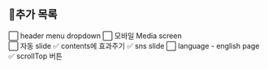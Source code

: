 ## 📝추가 목록

⬜ header menu dropdown
⬜ 모바일 Media screen  
⬜ 자동 slide
✅ contents에 효과주기
✅ sns slide
⬜ language - english page
✅ scrollTop 버튼
